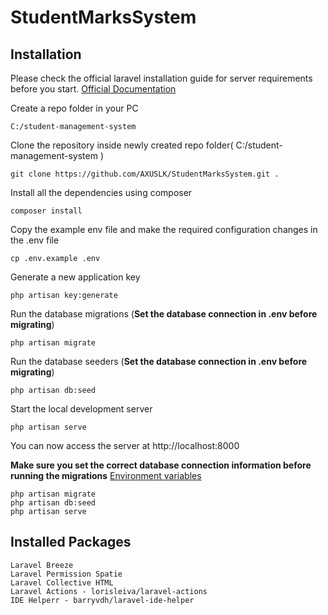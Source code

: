 # StudentMarksSystem

## Installation

Please check the official laravel installation guide for server requirements before you start. [Official Documentation](https://laravel.com/docs/10.x/installation)

Create a repo folder in your PC

    C:/student-management-system

Clone the repository inside newly created repo folder( C:/student-management-system )

    git clone https://github.com/AXUSLK/StudentMarksSystem.git .

Install all the dependencies using composer

    composer install

Copy the example env file and make the required configuration changes in the .env file

    cp .env.example .env

Generate a new application key

    php artisan key:generate

Run the database migrations (**Set the database connection in .env before migrating**)

    php artisan migrate
    
Run the database seeders (**Set the database connection in .env before migrating**)

    php artisan db:seed

Start the local development server

    php artisan serve

You can now access the server at http://localhost:8000
    
**Make sure you set the correct database connection information before running the migrations** [Environment variables](#environment-variables)

    php artisan migrate
    php artisan db:seed
    php artisan serve
    
## Installed Packages

```
Laravel Breeze
Laravel Permission Spatie
Laravel Collective HTML
Laravel Actions - lorisleiva/laravel-actions
IDE Helperr - barryvdh/laravel-ide-helper

```
